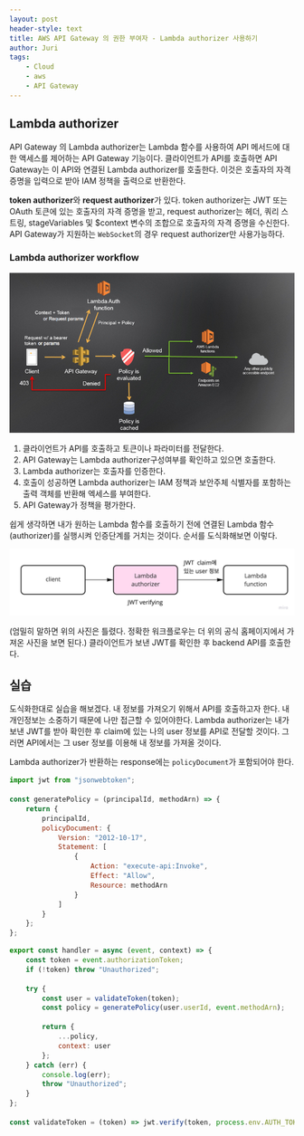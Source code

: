 ```yaml
---
layout: post
header-style: text
title: AWS API Gateway 의 권한 부여자 - Lambda authorizer 사용하기
author: Juri
tags:
    - Cloud
    - aws
    - API Gateway
---
```


## Lambda authorizer

API Gateway 의 Lambda authorizer는 Lambda 함수를 사용하여 API 메서드에 대한 액세스를 제어하는 API Gateway 기능이다. 클라이언트가 API를 호출하면 API Gateway는 이 API와 연결된 Lambda authorizer를 호출한다. 이것은 호출자의 자격 증명을 입력으로 받아 IAM 정책을 출력으로 반환한다.

**token authorizer**와 **request authorizer**가 있다. token authorizer는 JWT 또는 OAuth 토큰에 있는 호출자의 자격 증명을 받고, request authorizer는 헤더, 쿼리 스트링, stageVariables 및 $context 변수의 조합으로 호출자의 자격 증명을 수신한다. API Gateway가 지원하는 `WebSocket`의 경우 request authorizer만 사용가능하다.

### Lambda authorizer workflow

![](/img/in-post/custom-auth-workflow.png)

1. 클라이언트가 API를 호출하고 토큰이나 파라미터를 전달한다.
2. API Gateway는 Lambda authorizer구성여부를 확인하고 있으면 호출한다.
3. Lambda authorizer는 호출자를 인증한다.
4. 호출이 성공하면 Lambda authorizer는 IAM 정책과 보안주체 식별자를 포함하는 출력 객체를 반환해 엑세스를 부여한다.
5. API Gateway가 정책을 평가한다.

쉽게 생각하면 내가 원하는 Lambda 함수를 호출하기 전에 연결된 Lambda 함수 (authorizer)를 실행시켜 인증단계를 거치는 것이다. 순서를 도식화해보면 이렇다.

![](/img/in-post/lambda-authorizer.jpg)

(엄밀히 말하면 위의 사진은 틀렸다. 정확한 워크플로우는 더 위의 공식 홈페이지에서 가져온 사진을 보면 된다.)
클라이언트가 보낸 JWT를 확인한 후 backend API를 호출한다.

## 실습

도식화한대로 실습을 해보겠다. 내 정보를 가져오기 위해서 API를 호출하고자 한다. 내 개인정보는 소중하기 때문에 나만 접근할 수 있어야한다. Lambda authorizer는 내가 보낸 JWT를 받아 확인한 후 claim에 있는 나의 user 정보를 API로 전달할 것이다. 그러면 API에서는 그 user 정보를 이용해 내 정보를 가져올 것이다.

Lambda authorizer가 반환하는 response에는 `policyDocument`가 포함되어야 한다.

```js
import jwt from "jsonwebtoken";

const generatePolicy = (principalId, methodArn) => {
    return {
        principalId,
        policyDocument: {
            Version: "2012-10-17",
            Statement: [
                {
                    Action: "execute-api:Invoke",
                    Effect: "Allow",
                    Resource: methodArn
                }
            ]
        }
    };
};
```

```js
export const handler = async (event, context) => {
    const token = event.authorizationToken;
    if (!token) throw "Unauthorized";

    try {
        const user = validateToken(token);
        const policy = generatePolicy(user.userId, event.methodArn);

        return {
            ...policy,
            context: user
        };
    } catch (err) {
        console.log(err);
        throw "Unauthorized";
    }
};

const validateToken = (token) => jwt.verify(token, process.env.AUTH_TOKEN_SALT);
```
